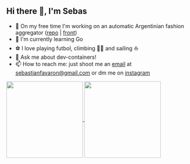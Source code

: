## Hi there 👋, I'm Sebas

- 🔭 On my free time I'm working on an automatic Argentinian fashion aggregator ([repo](https://github.com/sebasfavaron/tiendanube-aggregator) | [front](https://shopping-arg.netlify.app/))
- 🌱 I'm currently learning Go
- ⚽ I love playing futbol, climbing 🧗‍♂️ and sailing ⛵
- 💬 Ask me about dev-containers!
- 📫 How to reach me: just shoot me an [email](mailto:sebastianfavaron@gmail.com) at sebastianfavaron@gmail.com or dm me on [instagram](https://www.instagram.com/sebas.favaron/)

<a href="https://github.com/anuraghazra/github-readme-stats">
  <img height=200 align="center" src="https://github-readme-stats.vercel.app/api/top-langs/?username=sebasfavaron&theme=radical&layout=compact&exclude_repo=terrain-prediction-neural-net,tav&hide=makefile,cmake&size_weight=0&count_weight=1" />
</a>
<a href="https://github.com/anuraghazra/github-readme-stats">
  <img height=200 align="center" src="https://github-readme-stats.vercel.app/api?username=sebasfavaron&show=prs_merged,prs_merged_percentage&show_icons=true&theme=radical&card_width=320&rank_icon=github" />
</a>
